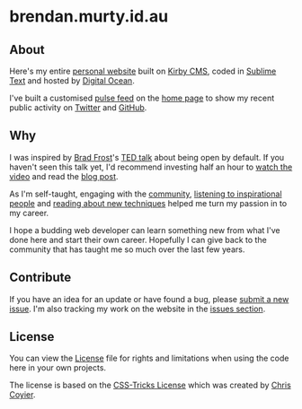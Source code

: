 brendan.murty.id.au
=======

## About

Here's my entire [personal website](http://brendan.murty.id.au) built on [Kirby CMS](http://getkirby.com/), coded in [Sublime Text](http://www.sublimetext.com/) and hosted by [Digital Ocean](http://digitalocean.com).

I've built a customised [pulse feed](https://bitbucket.org/brendanmurty/brendan.murty.id.au/src/master/site/snippets/libs_list.php) on the [home page](https://bitbucket.org/brendanmurty/brendan.murty.id.au/src/master/site/templates/home.php) to show my recent public activity on [Twitter](https://twitter.com/brendanmurty) and [GitHub](https://github.com/brendanmurty).

## Why

I was inspired by [Brad Frost](https://github.com/bradfrost)'s [TED talk](https://twitter.com/brad_frost/status/476515058738925568) about being open by default. If you haven't seen this talk yet, I'd recommend investing half an hour to [watch the video](https://www.youtube.com/watch?v=7rW9vTrN6OU) and read the [blog post](http://bradfrostweb.com/blog/post/creative-exhaust/).

As I'm self-taught, engaging with the [community](https://twitter.com/brendanmurty/lists/web-design/members), [listening to inspirational people](http://boagworld.com/show) and [reading about new techniques](https://signalvnoise.com/programming) helped me turn my passion in to my career.

I hope a budding web developer can learn something new from what I've done here and start their own career. Hopefully I can give back to the community that has taught me so much over the last few years.

## Contribute

If you have an idea for an update or have found a bug, please [submit a new issue](https://bitbucket.org/brendanmurty/brendan.murty.id.au/issues/new). I'm also tracking my work on the website in the [issues section](https://bitbucket.org/brendanmurty/brendan.murty.id.au/issues).

## License

You can view the [License](https://bitbucket.org/brendanmurty/brendan.murty.id.au/src/master/license.md) file for rights and limitations when using the code here in your own projects.

The license is based on the [CSS-Tricks License](https://css-tricks.com/license/) which was created by [Chris Coyier](https://github.com/chriscoyier/).
